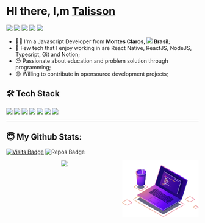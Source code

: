 # HI there, I,m [Talisson](https://github.com/talissonbrunodev)

<a href=""><img src="https://img.shields.io/badge/linkedin-0077B5.svg?style=for-the-badge&logo=linkedin&logoColor=white"></a>
<a href="h"><img src="https://img.shields.io/badge/twitter-1DA1F2.svg?style=for-the-badge&logo=twitter&logoColor=white"></a>
<a href=""><img src="https://img.shields.io/badge/youtube%20-%23FF0000.svg?&style=for-the-badge&logo=YouTube&logoColor=white"></a>
<a href=""><img src="https://img.shields.io/badge/instagram-E4405F.svg?style=for-the-badge&logo=instagram&logoColor=white"></a>
<a href="mailto:"><img src="https://img.shields.io/badge/e‑mail-D14836.svg?style=for-the-badge&logo=GMail&logoColor=white"></a>

<ul>
  <li>🧑‍💻 I'm a Javascript Developer from <b>Montes Claros, <img src="https://image.flaticon.com/icons/svg/197/197386.svg" width="13"/> Brasil</b>;</li>
  <li>💾 Few tech that I enjoy working in are React Native, ReactJS, NodeJS, Typesript, Git and Notion;</li>
  <li>😍 Passionate about education and problem solution through programming;</li>
  <li>😊 Willing to contribute in opensource development projects;</li>
</ul>


## 🛠 Tech Stack

<p>
  <img src="https://img.shields.io/badge/javascript%20-%23323330.svg?&style=for-the-badge&logo=javascript&logoColor=%23F7DF1E"/>
  <img src="https://img.shields.io/badge/typescript%20-%23007ACC.svg?&style=for-the-badge&logo=typescript&logoColor=white"/>
  <img src="https://img.shields.io/badge/react%20-%2320232a.svg?&style=for-the-badge&logo=react&logoColor=%2361DAFB"/>
  <img src="https://img.shields.io/badge/react_native%20-%2320232a.svg?&style=for-the-badge&logo=react&logoColor=%2361DAFB"/>
  <img src="https://img.shields.io/badge/node.js%20-%2343853D.svg?&style=for-the-badge&logo=node.js&logoColor=white"/>
  <img src="https://img.shields.io/badge/git%20-%23F05033.svg?&style=for-the-badge&logo=git&logoColor=white"/>
  <img src="https://img.shields.io/badge/github%20-%23121011.svg?&style=for-the-badge&logo=github&logoColor=white"/>
</p>

---

## 😇 My Github Stats:

[![Visits Badge](https://badges.pufler.dev/visits/talissonbrunodev/talissonbrunodev?style=for-the-badge)](https://github.com/talissonbrunodev/talissonbrunodev)
![Repos Badge](https://badges.pufler.dev/repos/talissonbrunodev?style=for-the-badge)

<p align = "center">
  <img src = "https://github-readme-stats.vercel.app/api?username=talissonbrunodev&show_icons=true&theme=algolia&line_height=27">
  <img align='right' src='https://github.com/talissonbrunodev/talissonbrunodev/blob/main/computer-illustration.png' width='200'>
</p>


